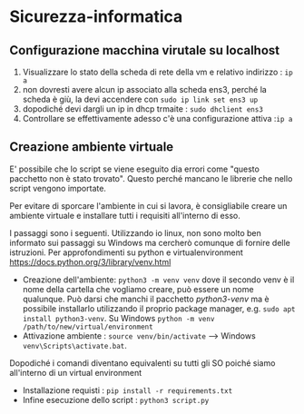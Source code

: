 # Sicurezza-informatica

## Configurazione macchina virutale su localhost

1. Visualizzare lo stato della scheda di rete della vm e relativo indirizzo : `ip a `
2. non dovresti avere alcun ip associato alla scheda ens3, perché la scheda è giù, la devi accendere con `sudo ip link set ens3 up`
3. dopodiché devi dargli un ip in dhcp trmaite : `sudo dhclient ens3`
4. Controllare se effettivamente adesso c'è una configurazione attiva :`ip a`


## Creazione ambiente virtuale
E' possibile che lo script se viene eseguito dia errori come "questo pacchetto non è stato trovato".
Questo perché mancano le librerie che nello script vengono importate.

Per evitare di sporcare l'ambiente in cui si lavora, è consigliabile creare un ambiente virtuale e installare tutti i requisiti all'interno di esso.

I passaggi sono i seguenti. Utilizzando io linux, non sono molto ben informato sui passaggi su Windows ma cercherò comunque di fornire delle istruzioni. Per approfondimenti su python e virtualenvironment https://docs.python.org/3/library/venv.html

- Creazione dell'ambiente: `python3 -m venv venv` dove il secondo venv è il nome della cartella che vogliamo creare, può essere un nome qualunque. Può darsi che manchi il pacchetto *python3-venv* ma è possibile installarlo utilizzando il proprio package manager, e.g. `sudo apt install python3-venv`.
Su Windows `python -m venv /path/to/new/virtual/environment`
- Attivazione ambiente : `source venv/bin/activate` --> Windows `venv\Scripts\activate.bat`.

Dopodiché i comandi diventano equivalenti su tutti gli SO poiché siamo all'interno di un virtual environment 

- Installazione requisti : `pip install -r requirements.txt`
- Infine esecuzione dello script : `python3 script.py`
